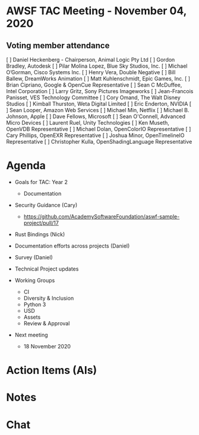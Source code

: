 # AWSF TAC Meeting - November 04, 2020

## Voting member attendance

[ ] Daniel Heckenberg - Chairperson, Animal Logic Pty Ltd
[ ] Gordon Bradley, Autodesk
[ ] Pilar Molina Lopez, Blue Sky Studios, Inc.
[ ] Michael O’Gorman, Cisco Systems Inc.
[ ] Henry Vera, Double Negative
[ ] Bill Ballew, DreamWorks Animation
[ ] Matt Kuhlenschmidt, Epic Games, Inc.
[ ] Brian Cipriano, Google & OpenCue Representative
[ ] Sean C McDuffee, Intel Corporation
[ ] Larry Gritz, Sony Pictures Imageworks
[ ] Jean-Francois Panisset, VES Technology Committee
[ ] Cory Omand, The Walt Disney Studios
[ ] Kimball Thurston, Weta Digital Limited
[ ] Eric Enderton, NVIDIA
[ ] Sean Looper, Amazon Web Services
[ ] Michael Min, Netflix
[ ] Michael B. Johnson, Apple
[ ] Dave Fellows, Microsoft
[ ] Sean O'Connell, Advanced Micro Devices
[ ] Laurent Ruel, Unity Technologies
[ ] Ken Museth, OpenVDB Representative
[ ] Michael Dolan, OpenColorIO Representative
[ ] Cary Phillips, OpenEXR Representative
[ ] Joshua Minor, OpenTimelineIO Representative
[ ] Christopher Kulla, OpenShadingLanguage Representative

# Agenda

- Goals for TAC: Year 2
  - Documentation
  
- Security Guidance (Cary)
  - https://github.com/AcademySoftwareFoundation/aswf-sample-project/pull/17

- Rust Bindings (Nick)

- Documentation efforts across projects (Daniel)

- Survey (Daniel)

- Technical Project updates

- Working Groups
  - CI 
  - Diversity & Inclusion
  - Python 3
  - USD
  - Assets
  - Review & Approval

- Next meeting
  - 18 November 2020

# Action Items (AIs)

# Notes

# Chat

